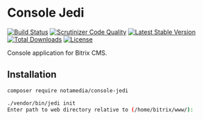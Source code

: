 # Console Jedi

[![Build Status](https://travis-ci.org/notamedia/console-jedi.svg)](https://travis-ci.org/notamedia/console-jedi)
[![Scrutinizer Code Quality](https://scrutinizer-ci.com/g/notamedia/console-jedi/badges/quality-score.png?b=master)](https://scrutinizer-ci.com/g/notamedia/console-jedi/?branch=master)
[![Latest Stable Version](https://poser.pugx.org/notamedia/console-jedi/v/stable)](https://packagist.org/packages/notamedia/console-jedi) 
[![Total Downloads](https://poser.pugx.org/notamedia/console-jedi/downloads)](https://packagist.org/packages/notamedia/console-jedi) 
[![License](https://poser.pugx.org/notamedia/console-jedi/license)](https://packagist.org/packages/notamedia/console-jedi)

Console application for Bitrix CMS.

## Installation

```bash
composer require notamedia/console-jedi

./vendor/bin/jedi init
Enter path to web directory relative to (/home/bitrix/www/):
```